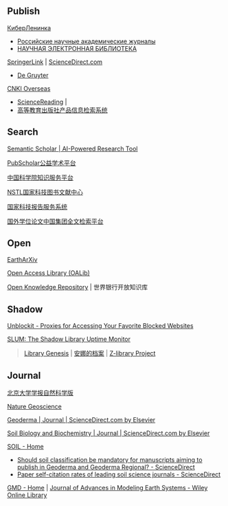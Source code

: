 
## Publish

[КиберЛенинка](https://cyberleninka.ru/)

- [Российские научные академические журналы](https://sciencejournals.ru/)
- [НАУЧНАЯ ЭЛЕКТРОННАЯ БИБЛИОТЕКА](https://elibrary.ru/defaultx.asp)

[SpringerLink](https://link.springer.com/) | [ScienceDirect.com](https://www.sciencedirect.com/)

- [De Gruyter](https://www.degruyter.com/)

[CNKI Overseas](https://www.cnki.net/)

- [ScienceReading](https://book.sciencereading.cn/shop/main/Login/shopFrame.do) |
- [高等教育出版社产品信息检索系统](https://xuanshu.hep.com.cn/)

## Search

[Semantic Scholar | AI-Powered Research Tool](https://www.semanticscholar.org/)

[PubScholar公益学术平台](https://pubscholar.cn/)

[中国科学院知识服务平台](https://www.las.ac.cn/)

[NSTL国家科技图书文献中心](https://www.nstl.gov.cn/index.html)

[国家科技报告服务系统](https://www.nstrs.cn/index)

[国外学位论文中国集团全文检索平台](https://www.pqdtcn.com/)

## Open

[EarthArXiv](https://eartharxiv.org/)

[Open Access Library (OALib)](https://www.oalib.com/)

[Open Knowledge Repository](https://openknowledge.worldbank.org/home) | 世界银行开放知识库

## Shadow

[Unblockit - Proxies for Accessing Your Favorite Blocked Websites](https://unblockits.com/)

[SLUM: The Shadow Library Uptime Monitor](https://open-slum.org/)

> [Library Genesis](https://www.ooopn.com/tool/libgen/) | [安娜的档案](https://zh.annas-archive.org/) | [Z-library Project](https://z-lib.gs/)

## Journal

[北京大学学报自然科学版](https://xbna.pku.edu.cn/CN/0479-8023/home.shtml)

[Nature Geoscience](https://www.nature.com/ngeo/)

[Geoderma | Journal | ScienceDirect.com by Elsevier](https://www.sciencedirect.com/journal/geoderma)

[Soil Biology and Biochemistry | Journal | ScienceDirect.com by Elsevier](https://www.sciencedirect.com/journal/soil-biology-and-biochemistry)

[SOIL - Home](https://www.soil-journal.net/)

- [Should soil classification be mandatory for manuscripts aiming to publish in Geoderma and Geoderma Regional? - ScienceDirect](https://www.sciencedirect.com/science/article/pii/S0016706123003191?via%3Dihub)
- [Paper self-citation rates of leading soil science journals - ScienceDirect](https://www.sciencedirect.com/science/article/pii/S0341816221000916?via%3Dihub)

[GMD - Home](https://geoscientific-model-development.net/) | [Journal of Advances in Modeling Earth Systems - Wiley Online Library](https://agupubs.onlinelibrary.wiley.com/journal/19422466)

